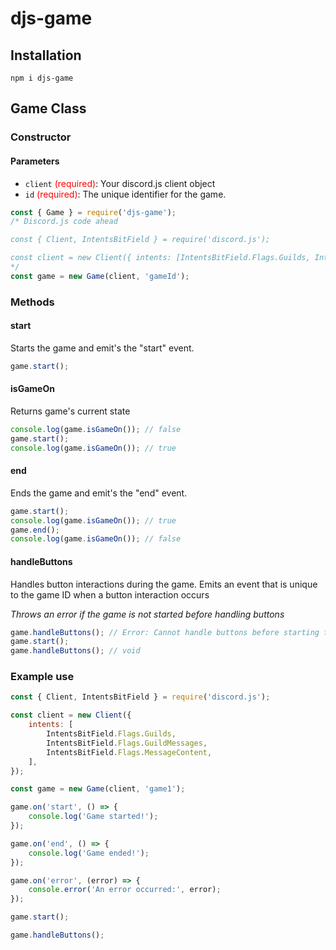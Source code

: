 <style>
    r {
        color: red;
    }
</style>

# djs-game

## Installation

```
npm i djs-game
```

## Game Class

### Constructor

#### Parameters

-   `client` <r>(required)</r>: Your discord.js client object
-   `id` <r>(required)</r>: The unique identifier for the game.

```js
const { Game } = require('djs-game');
/* Discord.js code ahead

const { Client, IntentsBitField } = require('discord.js');

const client = new Client({ intents: [IntentsBitField.Flags.Guilds, IntentsBitField.Flags.GuildMessages, IntentsBitField.Flags.MessageContent] });
*/
const game = new Game(client, 'gameId');
```

### Methods

#### start

Starts the game and emit's the "start" event.

```js
game.start();
```

#### isGameOn

Returns game's current state

```js
console.log(game.isGameOn()); // false
game.start();
console.log(game.isGameOn()); // true
```

#### end

Ends the game and emit's the "end" event.

```js
game.start();
console.log(game.isGameOn()); // true
game.end();
console.log(game.isGameOn()); // false
```

#### handleButtons

Handles button interactions during the game. Emits an event that is unique to the game ID when a button interaction occurs

_Throws an error if the game is not started before handling buttons_

```js
game.handleButtons(); // Error: Cannot handle buttons before starting the game.
game.start();
game.handleButtons(); // void
```

### Example use

```js
const { Client, IntentsBitField } = require('discord.js');

const client = new Client({
    intents: [
        IntentsBitField.Flags.Guilds,
        IntentsBitField.Flags.GuildMessages,
        IntentsBitField.Flags.MessageContent,
    ],
});

const game = new Game(client, 'game1');

game.on('start', () => {
    console.log('Game started!');
});

game.on('end', () => {
    console.log('Game ended!');
});

game.on('error', (error) => {
    console.error('An error occurred:', error);
});

game.start();

game.handleButtons();
```
